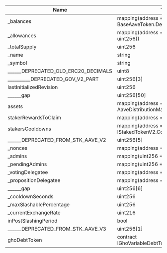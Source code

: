 | Name                                | Type                                                            | Slot | Offset | Bytes |
|-------------------------------------|-----------------------------------------------------------------|------|--------|-------|
| _balances                           | mapping(address => struct BaseAaveToken.DelegationAwareBalance) | 0    | 0      | 32    |
| _allowances                         | mapping(address => mapping(address => uint256))                 | 1    | 0      | 32    |
| _totalSupply                        | uint256                                                         | 2    | 0      | 32    |
| _name                               | string                                                          | 3    | 0      | 32    |
| _symbol                             | string                                                          | 4    | 0      | 32    |
| ______DEPRECATED_OLD_ERC20_DECIMALS | uint8                                                           | 5    | 0      | 1     |
| __________DEPRECATED_GOV_V2_PART    | uint256[3]                                                      | 6    | 0      | 96    |
| lastInitializedRevision             | uint256                                                         | 9    | 0      | 32    |
| ______gap                           | uint256[50]                                                     | 10   | 0      | 1600  |
| assets                              | mapping(address => struct AaveDistributionManager.AssetData)    | 60   | 0      | 32    |
| stakerRewardsToClaim                | mapping(address => uint256)                                     | 61   | 0      | 32    |
| stakersCooldowns                    | mapping(address => struct IStakedTokenV2.CooldownSnapshot)      | 62   | 0      | 32    |
| ______DEPRECATED_FROM_STK_AAVE_V2   | uint256[5]                                                      | 63   | 0      | 160   |
| _nonces                             | mapping(address => uint256)                                     | 68   | 0      | 32    |
| _admins                             | mapping(uint256 => address)                                     | 69   | 0      | 32    |
| _pendingAdmins                      | mapping(uint256 => address)                                     | 70   | 0      | 32    |
| _votingDelegatee                    | mapping(address => address)                                     | 71   | 0      | 32    |
| _propositionDelegatee               | mapping(address => address)                                     | 72   | 0      | 32    |
| ______gap                           | uint256[6]                                                      | 73   | 0      | 192   |
| _cooldownSeconds                    | uint256                                                         | 79   | 0      | 32    |
| _maxSlashablePercentage             | uint256                                                         | 80   | 0      | 32    |
| _currentExchangeRate                | uint216                                                         | 81   | 0      | 27    |
| inPostSlashingPeriod                | bool                                                            | 81   | 27     | 1     |
| ______DEPRECATED_FROM_STK_AAVE_V3   | uint256[1]                                                      | 82   | 0      | 32    |
| ghoDebtToken                        | contract IGhoVariableDebtTokenTransferHook                      | 83   | 0      | 20    |
